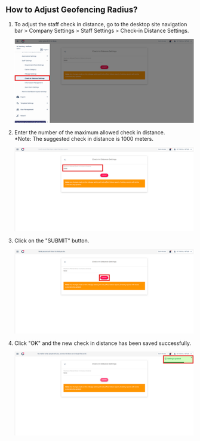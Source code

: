 ## How to Adjust Geofencing Radius?

1. To adjust the staff check in distance, go to the desktop site navigation bar > Company Settings > Staff Settings > Check-in Distance Settings.<br>

   <p align="center">
      <img src="img/Geofencing_Radius_Page.png" alt="Geofencing Radius Page">
   </p>

2. Enter the number of the maximum allowed check in distance.<br>
   *Note: The suggested check in distance is 1000 meters.<br>

   <p align="center">
      <img src="img/Enter_Number_For_Distance.png" alt="Enter Number For Distance">
   </p>

3. Click on the "SUBMIT" button.<br>

   <p align="center">
      <img src="img/Submit_Geofencing_Radius.png" alt="Submit Geofencing Radius">
   </p>

4. Click "OK" and the new check in distance has been saved successfully.<br>

   <p align="center">
      <img src="img/Save_Geofencing_Radius.png" alt="Save Geofencing Radius">
   </p>
